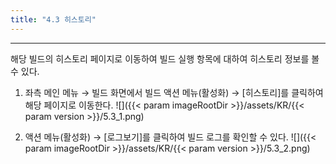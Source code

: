 ```yaml
---
title: "4.3 히스토리"
---
```


---
해당 빌드의 히스토리 페이지로 이동하여 빌드 실행 항목에 대하여 히스토리 정보를 볼 수 있다.

1. 좌측 메인 메뉴 → 빌드 화면에서 빌드 액션 메뉴\(활성화\) → [히스토리]를 클릭하여 해당 페이지로 이동한다.
![]({{< param imageRootDir >}}/assets/KR/{{< param version >}}/5.3_1.png)

2. 액션 메뉴(활성화) → [로그보기]를 클릭하여 빌드 로그를 확인할 수 있다.
![]({{< param imageRootDir >}}/assets/KR/{{< param version >}}/5.3_2.png)
